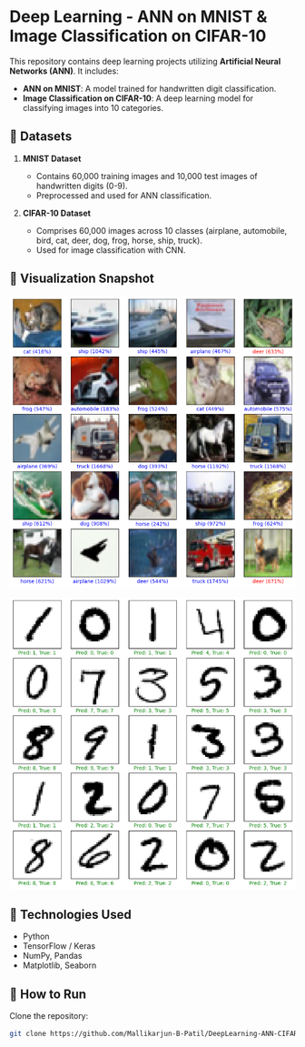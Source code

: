 # Deep Learning - ANN on MNIST & Image Classification on CIFAR-10

This repository contains deep learning projects utilizing **Artificial Neural Networks (ANN)**. It includes:  
- **ANN on MNIST**: A model trained for handwritten digit classification.  
- **Image Classification on CIFAR-10**: A deep learning model for classifying images into 10 categories.

## 📌 Datasets
1. **MNIST Dataset**  
   - Contains 60,000 training images and 10,000 test images of handwritten digits (0-9).  
   - Preprocessed and used for ANN classification.

2. **CIFAR-10 Dataset**  
   - Comprises 60,000 images across 10 classes (airplane, automobile, bird, cat, deer, dog, frog, horse, ship, truck).  
   - Used for image classification with CNN.

## 📸 Visualization Snapshot
![Image Classification](Image_Classification.png)

![Pixel Identification](Pixel_identification.png)

## 🚀 Technologies Used
- Python  
- TensorFlow / Keras  
- NumPy, Pandas  
- Matplotlib, Seaborn  

## 📌 How to Run
Clone the repository:
   ```bash
   git clone https://github.com/Mallikarjun-B-Patil/DeepLearning-ANN-CIFAR10-MNIST.git
   ```
